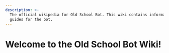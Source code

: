 ```yaml
---
description: >-
  The official wikipedia for Old School Bot. This wiki contains information and
  guides for the bot.
---
```


# Welcome to the Old School Bot Wiki!

